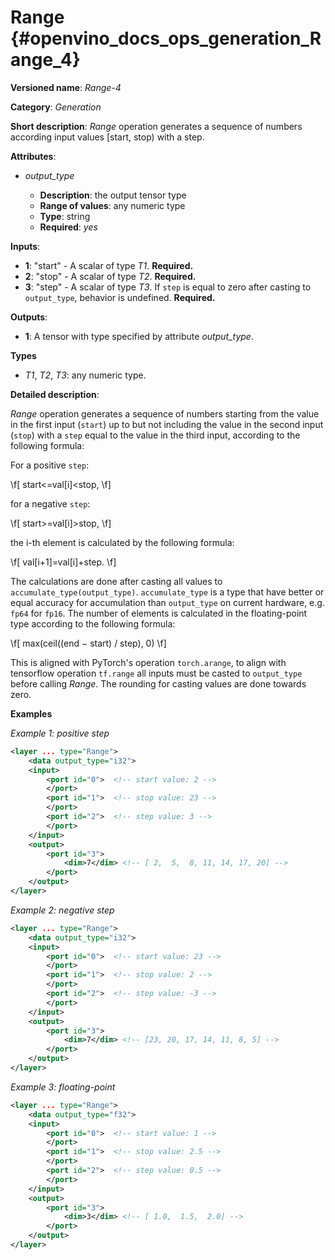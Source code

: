 # Range {#openvino_docs_ops_generation_Range_4}

**Versioned name**: *Range-4*

**Category**: *Generation*

**Short description**: *Range* operation generates a sequence of numbers according input values [start, stop) with a step.

**Attributes**:

* *output_type*

  * **Description**: the output tensor type
  * **Range of values**: any numeric type
  * **Type**: string
  * **Required**: *yes*

**Inputs**:

* **1**: "start" - A scalar of type *T1*. **Required.**
* **2**: "stop" - A scalar of type *T2*. **Required.**
* **3**: "step" - A scalar of type *T3*. If `step` is equal to zero after casting to `output_type`, behavior is undefined. **Required.**

**Outputs**:

* **1**: A tensor with type specified by attribute *output_type*.

**Types**

* *T1*, *T2*, *T3*: any numeric type.

**Detailed description**:

*Range* operation generates a sequence of numbers starting from the value in the first input (`start`) up to but not including the value in the second input (`stop`) with a `step` equal to the value in the third input, according to the following formula:

For a positive `step`:

\f[
start<=val[i]<stop,
\f]

for a negative `step`:

\f[
start>=val[i]>stop,
\f]

the i-th element is calculated by the following formula:

\f[
val[i+1]=val[i]+step.
\f]

The calculations are done after casting all values to `accumulate_type(output_type)`. `accumulate_type` is a type that have better or equal accuracy for accumulation than `output_type` on current hardware, e.g. `fp64` for `fp16`. The number of elements is calculated in the floating-point type according to the following formula:

\f[
max(ceil((end − start) / step), 0)
\f]

This is aligned with PyTorch's operation `torch.arange`, to align with tensorflow operation `tf.range` all inputs must be casted to `output_type` before calling *Range*. The rounding for casting values are done towards zero.

**Examples**

*Example 1: positive step*

```xml
<layer ... type="Range">
    <data output_type="i32">
    <input>
        <port id="0">  <!-- start value: 2 -->
        </port>
        <port id="1">  <!-- stop value: 23 -->
        </port>
        <port id="2">  <!-- step value: 3 -->
        </port>
    </input>
    <output>
        <port id="3">
            <dim>7</dim> <!-- [ 2,  5,  8, 11, 14, 17, 20] -->
        </port>
    </output>
</layer>
```

*Example 2: negative step*

```xml
<layer ... type="Range">
    <data output_type="i32">
    <input>
        <port id="0">  <!-- start value: 23 -->
        </port>
        <port id="1">  <!-- stop value: 2 -->
        </port>
        <port id="2">  <!-- step value: -3 -->
        </port>
    </input>
    <output>
        <port id="3">
            <dim>7</dim> <!-- [23, 20, 17, 14, 11, 8, 5] -->
        </port>
    </output>
</layer>
```

*Example 3: floating-point*

```xml
<layer ... type="Range">
    <data output_type="f32">
    <input>
        <port id="0">  <!-- start value: 1 -->
        </port>
        <port id="1">  <!-- stop value: 2.5 -->
        </port>
        <port id="2">  <!-- step value: 0.5 -->
        </port>
    </input>
    <output>
        <port id="3">
            <dim>3</dim> <!-- [ 1.0,  1.5,  2.0] -->
        </port>
    </output>
</layer>
```
